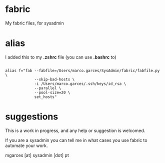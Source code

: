 fabric
======

My fabric files, for sysadmin


alias
======
I added this to my __.zshrc__ file (you can use __.bashrc__ to)

<code>
alias f="fab --fabfile=/Users/marco.garces/SysAdmin/fabric/fabfile.py \
             --skip-bad-hosts \
             -i /Users/marco.garces/.ssh/keys/id_rsa \
             --parallel \
             --pool-size=20 \
             set_hosts"
</code>


suggestions
===========

This is a work in progress, and any help or suggestion is welcomed.

If you are a sysadmin you can tell me in what cases you use fabric to automate your work.


mgarces [at] sysadmin [dot] pt
